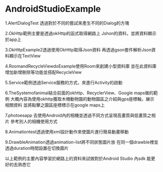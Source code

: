 # AndroidStudioExample
1.AlertDialogTest 透過對於不同的嘗試來產生不同的Dialog的方塊


2.OkHttp範例主要是透過okHttp的函式取得網路上
  Jshon的資料，並將資料顯示於app上

3.OkHttpExample2透過使用OkHttp取得Json資料
  再透過gson套件解析Json資料顯示在TextView

4.RoomandRecycleViewdoExample使用Room來創建小型資料庫
  並在此資料庫增加新增刪除等功能並搭配RecycleView

5.Service範例透過Service服務的方式，來進行Activity的啟動

6.TheSystemofanimal結合前面的okhttp、RecyclerView、Google maps做的範例
  大概內容為使用okhttp獲取木柵動物園的動物園區之介紹與gps座標軸，展示相關資料
  並將點擊之園區座標標示在google maps上
  
7.photoesapp 去使用Android內的相機並透過不同方式呈現高畫質與低畫質之相片
  參考別人的相機使用方式     

8.Animationtest透過使用xml設計動作來使圖片進行簡易動畫移動

9.DrawbleAnimation透過animation-list將不同狀態圖片放
  在同一個drawble裡並透過duration時間設置在切換圖片

以上範例的主要內容學習於網路上的資料來試做對於Android Studio 內sdk
能更好的去熟悉它
